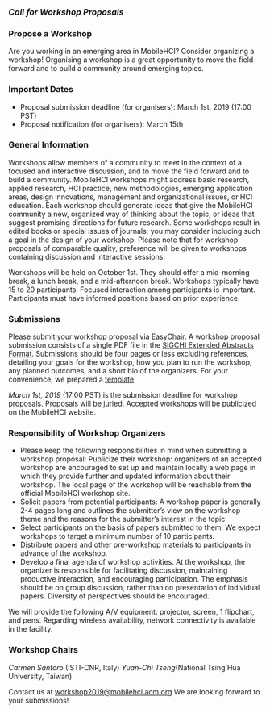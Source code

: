 ### *Call for Workshop Proposals*
### Propose a Workshop
Are you working in an emerging area in MobileHCI? Consider organizing a workshop! Organising a workshop is a great opportunity to move the field forward and to build a community around emerging topics.
### Important Dates
- Proposal submission deadline (for organisers): March 1st, 2019 (17:00 PST)
- Proposal notification (for organisers): March 15th
### General Information
Workshops allow members of a community to meet in the context of a focused and interactive discussion, and to move the field forward and to build a community. MobileHCI workshops might address basic research, applied research, HCI practice, new methodologies, emerging application areas, design innovations, management and organizational issues, or HCI education. Each workshop should generate ideas that give the MobileHCI community a new, organized way of thinking about the topic, or ideas that suggest promising directions for future research. Some workshops result in edited books or special issues of journals; you may consider including such a goal in the design of your workshop. Please note that for workshop proposals of comparable quality, preference will be given to workshops containing discussion and interactive sessions.

Workshops will be held on October 1st. They should offer a mid-morning break, a lunch break, and a mid-afternoon break. Workshops typically have 15 to 20 participants. Focused interaction among participants is important. Participants must have informed positions based on prior experience.
### Submissions
Please submit your workshop proposal via [EasyChair](https://easychair.org/account/signin.cgi?key=82932277.p2dPybiKb9KfJ4Xs). A workshop proposal submission consists of a single PDF file in the [SIGCHI Extended Abstracts Format](https://sigchi.github.io/Document-Formats/). Submissions should be four pages or less excluding references, detailing your goals for the workshop, how you plan to run the workshop, any planned outcomes, and a short bio of the organizers. For your convenience, we prepared a [template](https://mobilehci.acm.org/2018/wp-content/uploads/2017/12/MobileHCI2018-Workshop-Template.docx).

*March 1st, 2019* (17:00 PST) is the submission deadline for workshop proposals.
Proposals will be juried. Accepted workshops will be publicized on the MobileHCI website.
### Responsibility of Workshop Organizers
- Please keep the following responsibilities in mind when submitting a workshop proposal:
Publicize their workshop: organizers of an accepted workshop are encouraged to set up and maintain locally a web page in which they provide further and updated information about their workshop. The local page of the workshop will be reachable from the official MobileHCI workshop site.
- Solicit papers from potential participants: A workshop paper is generally 2-4 pages long and outlines the submitter’s view on the workshop theme and the reasons for the submitter’s interest in the topic.
- Select participants on the basis of papers submitted to them. We expect workshops to target a minimum number of 10 participants.
- Distribute papers and other pre-workshop materials to participants in advance of the workshop.
- Develop a final agenda of workshop activities.
At the workshop, the organizer is responsible for facilitating discussion, maintaining productive interaction, and encouraging participation. The emphasis should be on group discussion, rather than on presentation of individual papers. Diversity of perspectives should be encouraged.

We will provide the following A/V equipment: projector, screen, 1 flipchart, and pens. Regarding wireless availability, network connectivity is available in the facility.
### Workshop Chairs
*Carmen Santoro* (ISTI-CNR, Italy)
*Yuan-Chi Tseng*(National Tsing Hua University, Taiwan)

Contact us at [workshop2019@mobilehci.acm.org](workshop2019@mobilehci.acm.org)
We are looking forward to your submissions!
